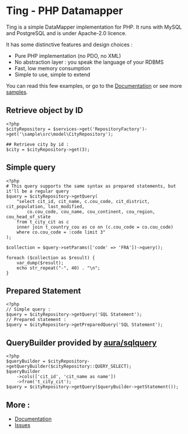 # Ting - PHP Datamapper

Ting is a simple DataMapper implementation for PHP. It runs with MySQL and PostgreSQL and is
under Apache-2.0 licence.

It has some distinctive features and design choices :

* Pure PHP implementation (no PDO, no XML)
* No abstraction layer : you speak the language of your RDBMS
* Fast, low memory consumption
* Simple to use, simple to extend

You can read this few examples, or go to the [Documentation](http://tech.ccmbg.com/ting/doc/)
or see more [samples](https://bitbucket.org/ccmbenchmark/ting/src/).

## Retrieve object by ID

    <?php
    $cityRepository = $services->get('RepositoryFactory')->get('\sample\src\model\CityRepository');

    ## Retrieve city by id :
    $city = $cityRepository->get(3);

## Simple query

    <?php
    # This query supports the same syntax as prepared statements, but it'll be a regular query
    $query = $cityRepository->getQuery(
        "select cit_id, cit_name, c.cou_code, cit_district, cit_population, last_modified,
            co.cou_code, cou_name, cou_continent, cou_region, cou_head_of_state
        from t_city_cit as c
        inner join t_country_cou as co on (c.cou_code = co.cou_code)
        where co.cou_code = :code limit 3"
    );

    $collection = $query->setParams(['code' => 'FRA'])->query();

    foreach ($collection as $result) {
        var_dump($result);
        echo str_repeat("-", 40) . "\n";
    }

## Prepared Statement

    <?php
    // Simple query :
    $query = $cityRepository->getQuery('SQL Statement');
    // Prepared statement :
    $query = $cityRepository->getPreparedQuery('SQL Statement');

## QueryBuilder provided by [aura/sqlquery](https://github.com/auraphp/Aura.SqlQuery)

    <?php
    $queryBuilder = $cityRepository->getQueryBuilder($cityRepository::QUERY_SELECT);
    $queryBuilder
        ->cols(['cit_id', 'cit_name as name'])
        ->from('t_city_cit');
    $query = $cityRepository->getQuery($queryBuilder->getStatement());


## More :
* [Documentation](http://tech.ccmbg.com/ting/doc/)
* [Issues](https://bitbucket.org/ccmbenchmark/ting/issues)